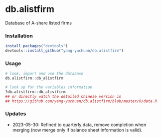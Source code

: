 # db.alistfirm

Database of A-share listed firms

### Installation

```r
install.packages("devtools")
devtools::install_github("yang-yuchuan/db.alistfirm")
```

### Usage

```r
# look, import and use the database
db.alistfirm::db_alistfirm

# look up for the variables information
?db.alistfirm::db_alistfirm
## or directly watch the detailed Chinese version in 
## https://github.com/yang-yuchuan/db.alistfirm/blob/master/R/data.R
```

### Updates

- 2023-05-30: Refined to quarterly data, remove completion when merging (now merge only if balance sheet information is valid).
